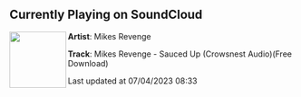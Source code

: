 ## Currently Playing on SoundCloud

[<img align="left" width="100" src="https://i1.sndcdn.com/artworks-uyVazow2z8eY0E6U-D5M32Q-t500x500.jpg">](https://soundcloud.com/mikesrevenge/mikes-revenge-sauced-up-crowsnest-audio?in=mikesrevenge/sets/demons-and-angels-crowsnest)

**Artist**: Mikes Revenge 

**Track**: Mikes Revenge - Sauced Up (Crowsnest Audio)(Free Download)

Last updated at 07/04/2023 08:33
